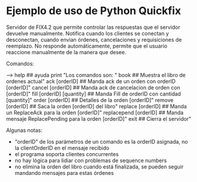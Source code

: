 Ejemplo de uso de Python Quickfix
=================================

Servidor de FIX4.2 que permite controlar las respuestas que el servidor devuelve manualmente. Notifica cuando los clientes se conectan
y desconectan, cuando envian órdenes, cancelaciones y requisiciones de reemplazo. No responde automáticamente, permite que el usuario
reaccione manualmente de la manera que desee.

Comandos:

--> help ## ayuda
    print "Los comandos son: "
    book                       ## Muestra el libro de ordenes actual"
    ack [orderID]              ## Manda ack de un orden con orderID [orderID]"
    cancel [orderID]           ## Manda ack de cancelacion de orden con [orderID]"
    fill [orderID] [quantity]  ## Manda Fill de orderID con cantidad [quantity]"
    order [orderID]            ## Detalles de la orden [orderID]"
    remove [orderID]           ## Saca la orden [orderID] del libro"
    replace [orderID]          ## Manda un ReplaceAck para la orden [orderID]"
    replacepend [orderID]      ## Manda mensaje ReplacePending para la orden [orderID]"
    exit                       ## Cierra el servidor"
    
Algunas notas:
- "orderID" de los parámetros de un comando es la orderID asignada, no la clientOrderID en el mensaje recibido
- el programa soporta clientes concurrentes
- no hay lógica para lidiar con problemas de sequence numbers
- no elimina la orden del libro cuando está finalizada, se pueden seguir mandando mensajes para estas órdenes
